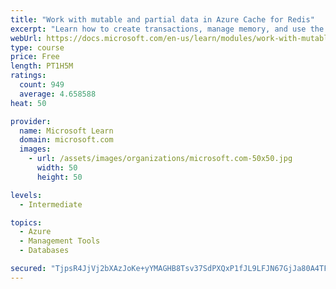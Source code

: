 ```yaml
---
title: "Work with mutable and partial data in Azure Cache for Redis"
excerpt: "Learn how to create transactions, manage memory, and use the cache-aside pattern with Azure Cache for Redis"
webUrl: https://docs.microsoft.com/en-us/learn/modules/work-with-mutable-and-partial-data-in-a-redis-cache/
type: course
price: Free
length: PT1H5M
ratings:
  count: 949
  average: 4.658588
heat: 50

provider:
  name: Microsoft Learn
  domain: microsoft.com
  images:
    - url: /assets/images/organizations/microsoft.com-50x50.jpg
      width: 50
      height: 50

levels:
  - Intermediate

topics:
  - Azure
  - Management Tools
  - Databases

secured: "TjpsR4JjVj2bXAzJoKe+yYMAGHB8Tsv37SdPXQxP1fJL9LFJN67GjJa80A4TFv+HAHuZbkYfXiYp02kLbPFylwUPiKhMVg8wdXsYIRYBEPNkhHhvc4K5F5Gha5dUfYHwAmv5m4vCUasQqAkoc7ffRxmYUiDcaNMZIOvje62NNUgnNEN4HQDQdNS5vEkk85lpdgK78ftYFpQ9qYD8z0Wq2O5HNOsh60W2xy4Qg6Iwj5OtouveOWJ6o9TDlNCAogZiI+FkzILb5hoAhDaCkQJ+M2U28c2Kb3sYxWp85g8OUX+0Et/PzS+Lf3MdF2Iskt3vGNPm+SMnxYIIDwLtZRWBDu/Zkx+dEfQAZmVwkFn8Aw2DOT3I4dSUwpD82VQcM0iUmUQHRyonlH2MmYfgSxV+4MqViaH4DiDRNSlzq78+RWY=;mhX22IG/2hsGsxfniKCPKg=="
---
```


